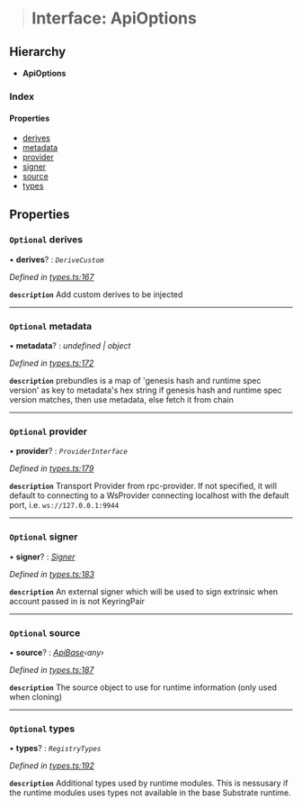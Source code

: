 > # Interface: ApiOptions

## Hierarchy

* **ApiOptions**

### Index

#### Properties

* [derives](_types_.apioptions.md#optional-derives)
* [metadata](_types_.apioptions.md#optional-metadata)
* [provider](_types_.apioptions.md#optional-provider)
* [signer](_types_.apioptions.md#optional-signer)
* [source](_types_.apioptions.md#optional-source)
* [types](_types_.apioptions.md#optional-types)

## Properties

### `Optional` derives

• **derives**? : *`DeriveCustom`*

*Defined in [types.ts:167](https://github.com/polkadot-js/api/blob/e7eeeae/packages/api/src/types.ts#L167)*

**`description`** Add custom derives to be injected

___

### `Optional` metadata

• **metadata**? : *undefined | object*

*Defined in [types.ts:172](https://github.com/polkadot-js/api/blob/e7eeeae/packages/api/src/types.ts#L172)*

**`description`** prebundles is a map of 'genesis hash and runtime spec version' as key to metadata's hex string
if genesis hash and runtime spec version matches, then use metadata, else fetch it from chain

___

### `Optional` provider

• **provider**? : *`ProviderInterface`*

*Defined in [types.ts:179](https://github.com/polkadot-js/api/blob/e7eeeae/packages/api/src/types.ts#L179)*

**`description`** Transport Provider from rpc-provider. If not specified, it will default to
connecting to a WsProvider connecting localhost with the default port, i.e. `ws://127.0.0.1:9944`

___

### `Optional` signer

• **signer**? : *[Signer](_types_.signer.md)*

*Defined in [types.ts:183](https://github.com/polkadot-js/api/blob/e7eeeae/packages/api/src/types.ts#L183)*

**`description`** An external signer which will be used to sign extrinsic when account passed in is not KeyringPair

___

### `Optional` source

• **source**? : *[ApiBase](../classes/_base_.apibase.md)‹*any*›*

*Defined in [types.ts:187](https://github.com/polkadot-js/api/blob/e7eeeae/packages/api/src/types.ts#L187)*

**`description`** The source object to use for runtime information (only used when cloning)

___

### `Optional` types

• **types**? : *`RegistryTypes`*

*Defined in [types.ts:192](https://github.com/polkadot-js/api/blob/e7eeeae/packages/api/src/types.ts#L192)*

**`description`** Additional types used by runtime modules. This is nessusary if the runtime modules
uses types not available in the base Substrate runtime.
